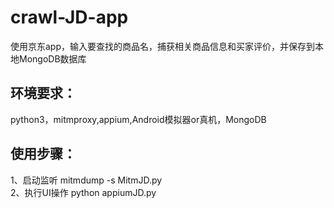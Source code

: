 # crawl-JD-app
使用京东app，输入要查找的商品名，捕获相关商品信息和买家评价，并保存到本地MongoDB数据库

## 环境要求：<br>
python3，mitmproxy,appium,Android模拟器or真机，MongoDB

## 使用步骤：<br>
1、启动监听
  mitmdump -s MitmJD.py<br>
2、执行UI操作
  python appiumJD.py<br>
